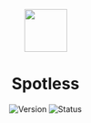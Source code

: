 <p align=center><img src="https://cdn-icons-png.flaticon.com/512/10464/10464776.png" width="75" height="75"></p>
<h1 align=center>Spotless</h1>

<div align="center">

  ![Version](https://img.shields.io/badge/Version-v1.3.4-blue?style=flat-square) 
  ![Status](https://img.shields.io/badge/Status-Stable-brightgreen?style=flat-square)

</div>
